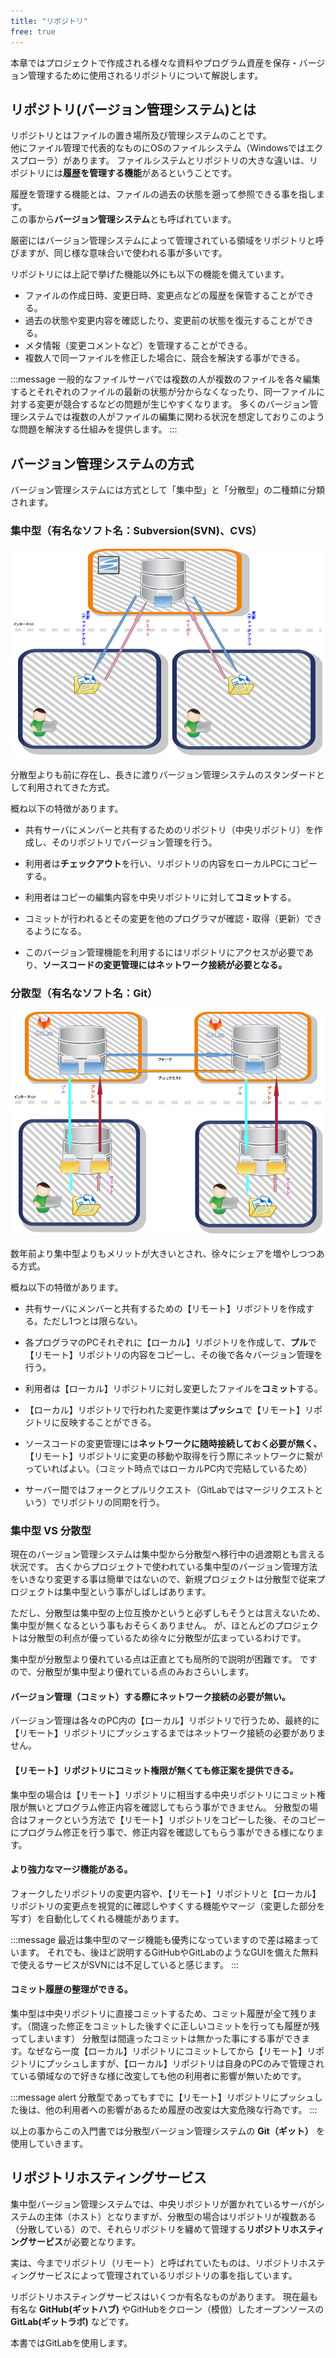 ```yaml
---
title: "リポジトリ"
free: true
---
```


本章ではプロジェクトで作成される様々な資料やプログラム資産を保存・バージョン管理するために使用されるリポジトリについて解説します。

## リポジトリ(バージョン管理システム)とは

リポジトリとはファイルの置き場所及び管理システムのことです。  
他にファイル管理で代表的なものにOSのファイルシステム（Windowsではエクスプローラ）があります。
ファイルシステムとリポジトリの大きな違いは、リポジトリには**履歴を管理する機能**があるということです。

履歴を管理する機能とは、ファイルの過去の状態を遡って参照できる事を指します。  
この事から**バージョン管理システム**とも呼ばれています。

厳密にはバージョン管理システムによって管理されている領域をリポジトリと呼びますが、同じ様な意味合いで使われる事が多いです。

リポジトリには上記で挙げた機能以外にも以下の機能を備えています。

- ファイルの作成日時、変更日時、変更点などの履歴を保管することができる。
- 過去の状態や変更内容を確認したり、変更前の状態を復元することができる。
- メタ情報（変更コメントなど）を管理することができる。
- 複数人で同一ファイルを修正した場合に、競合を解決する事ができる。

:::message
一般的なファイルサーバでは複数の人が複数のファイルを各々編集するとそれぞれのファイルの最新の状態が分からなくなったり、同一ファイルに対する変更が競合するなどの問題が生じやすくなります。
多くのバージョン管理システムでは複数の人がファイルの編集に関わる状況を想定しておりこのような問題を解決する仕組みを提供します。
:::

## バージョン管理システムの方式

バージョン管理システムには方式として「集中型」と「分散型」の二種類に分類されます。

### 集中型（有名なソフト名：Subversion(SVN)、CVS）

![](/images/books/497459787cb294/svn.png)

分散型よりも前に存在し、長きに渡りバージョン管理システムのスタンダードとして利用されてきた方式。

概ね以下の特徴があります。

- 共有サーバにメンバーと共有するためのリポジトリ（中央リポジトリ）を作成し、そのリポジトリでバージョン管理を行う。

- 利用者は**チェックアウト**を行い、リポジトリの内容をローカルPCにコピーする。

- 利用者はコピーの編集内容を中央リポジトリに対して**コミット**する。

- コミットが行われるとその変更を他のプログラマが確認・取得（更新）できるようになる。

- このバージョン管理機能を利用するにはリポジトリにアクセスが必要であり、**ソースコードの変更管理にはネットワーク接続が必要となる。**

### 分散型（有名なソフト名：Git）

![](/images/books/497459787cb294/git.png)

数年前より集中型よりもメリットが大きいとされ、徐々にシェアを増やしつつある方式。

概ね以下の特徴があります。

- 共有サーバにメンバーと共有するための【リモート】リポジトリを作成する。ただし1つとは限らない。

- 各プログラマのPCそれぞれに【ローカル】リポジトリを作成して、**プル**で【リモート】リポジトリの内容をコピーし、その後で各々バージョン管理を行う。

- 利用者は【ローカル】リポジトリに対し変更したファイルを**コミット**する。

- 【ローカル】リポジトリで行われた変更作業は**プッシュ**で【リモート】リポジトリに反映することができる。

- ソースコードの変更管理には**ネットワークに随時接続しておく必要が無く、**【リモート】リポジトリに変更の移動や取得を行う際にネットワークに繋がっていればよい。（コミット時点ではローカルPC内で完結しているため）

- サーバー間ではフォークとプルリクエスト（GitLabではマージリクエストという）でリポジトリの同期を行う。

### 集中型 VS 分散型

現在のバージョン管理システムは集中型から分散型へ移行中の過渡期とも言える状況です。
古くからプロジェクトで使われている集中型のバージョン管理方法をいきなり変更する事は簡単ではないので、新規プロジェクトは分散型で従来プロジェクトは集中型という事がしばしばあります。

ただし、分散型は集中型の上位互換かというと必ずしもそうとは言えないため、集中型が無くなるという事もおそらくありません。
が、ほとんどのプロジェクトは分散型の利点が優っているため徐々に分散型が広まっているわけです。

集中型が分散型より優れている点は正直とても局所的で説明が困難です。
ですので、分散型が集中型より優れている点のみおさらいします。

#### バージョン管理（コミット）する際にネットワーク接続の必要が無い。

バージョン管理は各々のPC内の【ローカル】リポジトリで行うため、最終的に【リモート】リポジトリにプッシュするまではネットワーク接続の必要がありません。

#### 【リモート】リポジトリにコミット権限が無くても修正案を提供できる。

集中型の場合は【リモート】リポジトリに相当する中央リポジトリにコミット権限が無いとプログラム修正内容を確認してもらう事ができません。
分散型の場合はフォークという方法で【リモート】リポジトリをコピーした後、そのコピーにプログラム修正を行う事で、修正内容を確認してもらう事ができる様になります。

#### より強力なマージ機能がある。

フォークしたリポジトリの変更内容や、【リモート】リポジトリと【ローカル】リポジトリの変更点を視覚的に確認しやすくする機能やマージ（変更した部分を写す）を自動化してくれる機能があります。

:::message
最近は集中型のマージ機能も優秀になっていますので差は縮まっています。
それでも、後ほど説明するGitHubやGitLabのようなGUIを備えた無料で使えるサービスがSVNには不足していると感じます。
:::

#### コミット履歴の整理ができる。

集中型は中央リポジトリに直接コミットするため、コミット履歴が全て残ります。（間違った修正をコミットした後すぐに正しいコミットを行っても履歴が残ってしまいます）
分散型は間違ったコミットは無かった事にする事ができます。なぜなら一度【ローカル】リポジトリにコミットしてから【リモート】リポジトリにプッシュしますが、【ローカル】リポジトリは自身のPCのみで管理されている領域なので好きな様に改変しても他の利用者に影響が無いためです。

:::message alert
分散型であってもすでに【リモート】リポジトリにプッシュした後は、他の利用者への影響があるため履歴の改変は大変危険な行為です。
:::

以上の事からこの入門書では分散型バージョン管理システムの **Git（ギット）** を使用していきます。

## リポジトリホスティングサービス

集中型バージョン管理システムでは、中央リポジトリが置かれているサーバがシステムの主体（ホスト）となりますが、分散型の場合はリポジトリが複数ある（分散している）ので、それらリポジトリを纏めて管理する**リポジトリホスティングサービス**が必要となります。

実は、今までリポジトリ（リモート）と呼ばれていたものは、リポジトリホスティングサービスによって管理されているリポジトリの事を指しています。

リポジトリホスティングサービスはいくつか有名なものがあります。
現在最も有名な **GitHub(ギットハブ)** やGitHubをクローン（模倣）したオープンソースの **GitLab(ギットラボ)** などです。

本書ではGitLabを使用します。
